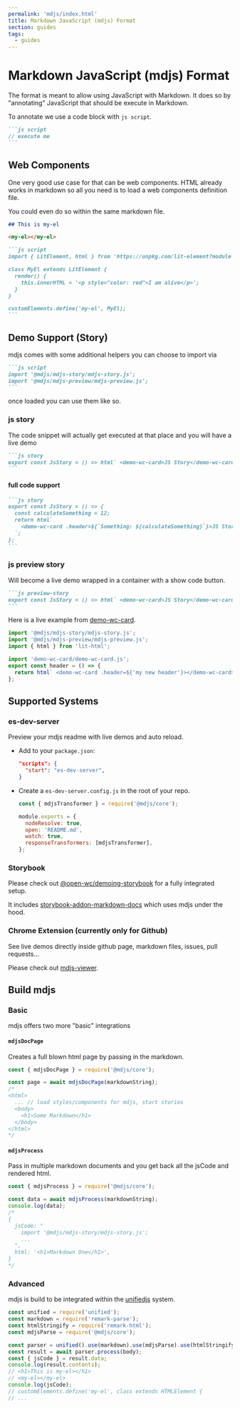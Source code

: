 ```yaml
---
permalink: 'mdjs/index.html'
title: Markdown JavaScript (mdjs) Format
section: guides
tags:
  - guides
---
```


# Markdown JavaScript (mdjs) Format

The format is meant to allow using JavaScript with Markdown.
It does so by "annotating" JavaScript that should be execute in Markdown.

To annotate we use a code block with `js script`.

````md
```js script
// execute me
```
````

## Web Components

One very good use case for that can be web components.
HTML already works in markdown so all you need is to load a web components definition file.

You could even do so within the same markdown file.

````md
## This is my-el

<my-el></my-el>

```js script
import { LitElement, html } from 'https://unpkg.com/lit-element?module';

class MyEl extends LitElement {
  render() {
    this.innerHTML = '<p style="color: red">I am alive</p>';
  }
}

customElements.define('my-el', MyEl);
```
````

## Demo Support (Story)

mdjs comes with some additional helpers you can choose to import via

````md
```js script
import '@mdjs/mdjs-story/mdjs-story.js';
import '@mdjs/mdjs-preview/mdjs-preview.js';
```
````

once loaded you can use them like so.

### js story

The code snippet will actually get executed at that place and you will have a live demo

````md
```js story
export const JsStory = () => html` <demo-wc-card>JS Story</demo-wc-card> `;
```
````

#### full code support

````md
```js story
export const JsStory = () => {
  const calculateSomething = 12;
  return html`
    <demo-wc-card .header=${`Something: ${calculateSomething}`}>JS Story</demo-wc-card>
  `;
};
```
````

### js preview story

Will become a live demo wrapped in a container with a show code button.

````md
```js preview-story
export const JsStory = () => html` <demo-wc-card>JS Story</demo-wc-card> `;
```
````

Here is a live example from [demo-wc-card](https://www.npmjs.com/package/demo-wc-card).

```js script
import '@mdjs/mdjs-story/mdjs-story.js';
import '@mdjs/mdjs-preview/mdjs-preview.js';
import { html } from 'lit-html';
```

```js preview-story
import 'demo-wc-card/demo-wc-card.js';
export const header = () => {
  return html` <demo-wc-card .header=${'my new header'}></demo-wc-card> `;
};
```

## Supported Systems

### es-dev-server

Preview your mdjs readme with live demos and auto reload.

- Add to your `package.json`:

  ```json
  "scripts": {
    "start": "es-dev-server",
  }
  ```

- Create a `es-dev-server.config.js` in the root of your repo.

  ```js
  const { mdjsTransformer } = require('@mdjs/core');

  module.exports = {
    nodeResolve: true,
    open: 'README.md',
    watch: true,
    responseTransformers: [mdjsTransformer],
  };
  ```

### Storybook

Please check out [@open-wc/demoing-storybook](https://open-wc.org/demoing/) for a fully integrated setup.

It includes [storybook-addon-markdown-docs](https://open-wc.org/demoing/storybook-addon-markdown-docs.html) which uses mdjs under the hood.

### Chrome Extension (currently only for Github)

See live demos directly inside github page, markdown files, issues, pull requests...

Please check out [mdjs-viewer](https://github.com/open-wc/mdjs-viewer).

## Build mdjs

### Basic

mdjs offers two more "basic" integrations

#### `mdjsDocPage`

Creates a full blown html page by passing in the markdown.

```js
const { mdjsDocPage } = require('@mdjs/core');

const page = await mdjsDocPage(markdownString);
/*
<html>
  ... // load styles/components for mdjs, start stories
  <body>
    <h1>Some Markdown</h1>
  </body>
</html>
*/
```

#### `mdjsProcess`

Pass in multiple markdown documents and you get back all the jsCode and rendered html.

```js
const { mdjsProcess } = require('@mdjs/core');

const data = await mdjsProcess(markdownString);
console.log(data);
/*
{
  jsCode: "
    import '@mdjs/mdjs-story/mdjs-story.js';
    ...
  ",
  html: '<h1>Markdown One</h1>',
}
*/
```

### Advanced

mdjs is build to be integrated within the [unifiedjs](https://unifiedjs.com/) system.

```js
const unified = require('unified');
const markdown = require('remark-parse');
const htmlStringify = require('remark-html');
const mdjsParse = require('@mdjs/core');

const parser = unified().use(markdown).use(mdjsParse).use(htmlStringify);
const result = await parser.process(body);
const { jsCode } = result.data;
console.log(result.contents);
// <h1>This is my-el></h1>
// <my-el></my-el>
console.log(jsCode);
// customElements.define('my-el', class extends HTMLElement {
// ...
```
